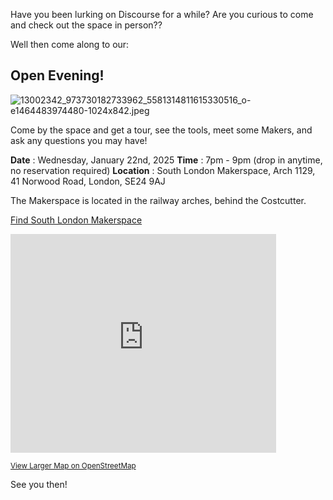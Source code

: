 Have you been lurking on Discourse for a while? 
Are you curious to come and check out the space in person?? 

Well then come along to our:

## Open Evening!

![13002342_973730182733962_5581314811615330516_o-e1464483974480-1024x842.jpeg](upload://b7YBRLZrjWcET5MTAKrA1C3g0VY)

Come by the space and get a tour, see the tools, meet some Makers, and ask any questions you may have!

**Date** : Wednesday, January 22nd, 2025
**Time** : 7pm - 9pm (drop in anytime, no reservation required)
**Location** : South London Makerspace,
Arch 1129, 41 Norwood Road,
London, SE24 9AJ

The Makerspace is located in the railway arches, behind the Costcutter.

[Find South London Makerspace](https://discourse.southlondonmakerspace.org/t/find-south-london-makerspace/20188)

<iframe width="425" height="350" frameborder="0" marginheight="0" marginwidth="0" src="https://www.openstreetmap.org/export/embed.html?origin=https://discourse.southlondonmakerspace.org&bbox=-0.10202318429946901%2C51.45097489184373%2C-0.09967893362045288%2C51.45279345836055&amp;layer=mapnik&amp;marker=51.45188418415722%2C-0.10085105895996094"></iframe>

<small>[View Larger Map on OpenStreetMap](https://www.openstreetmap.org/?mlat=51.45188&mlon=-0.10085#map=19/51.45188/-0.10085&layers=N)</small>

See you then!
